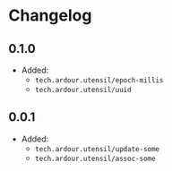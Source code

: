 # Changelog

## 0.1.0

* Added:
  * `tech.ardour.utensil/epoch-millis`
  * `tech.ardour.utensil/uuid`
    
## 0.0.1

* Added:
  * `tech.ardour.utensil/update-some`
  * `tech.ardour.utensil/assoc-some`
